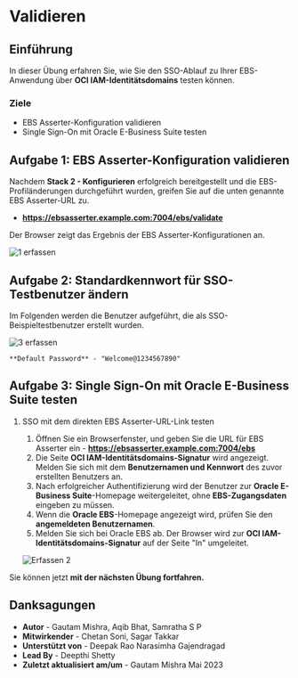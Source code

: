 # Validieren

## Einführung

In dieser Übung erfahren Sie, wie Sie den SSO-Ablauf zu Ihrer EBS-Anwendung über **OCI IAM-Identitätsdomains** testen können.

### Ziele

*   EBS Asserter-Konfiguration validieren
*   Single Sign-On mit Oracle E-Business Suite testen

## Aufgabe 1: EBS Asserter-Konfiguration validieren

Nachdem **Stack 2 - Konfigurieren** erfolgreich bereitgestellt und die EBS-Profiländerungen durchgeführt wurden, greifen Sie auf die unten genannte EBS Asserter-URL zu.

*   **https://ebsasserter.example.com:7004/ebs/validate**

Der Browser zeigt das Ergebnis der EBS Asserter-Konfigurationen an.

![1 erfassen](./images/capture1.png "1 erfassen")

## Aufgabe 2: Standardkennwort für SSO-Testbenutzer ändern

Im Folgenden werden die Benutzer aufgeführt, die als SSO-Beispieltestbenutzer erstellt wurden.

![3 erfassen](./images/capture3.png "3 erfassen")

    **Default Password** - "Welcome@1234567890"
    

## Aufgabe 3: Single Sign-On mit Oracle E-Business Suite testen

1.  SSO mit dem direkten EBS Asserter-URL-Link testen
    
    1.  Öffnen Sie ein Browserfenster, und geben Sie die URL für EBS Asserter ein - **https://ebsasserter.example.com:7004/ebs**
    2.  Die Seite **OCI IAM-Identitätsdomains-Signatur** wird angezeigt. Melden Sie sich mit dem **Benutzernamen und Kennwort** des zuvor erstellten Benutzers an.
    3.  Nach erfolgreicher Authentifizierung wird der Benutzer zur **Oracle E-Business Suite**\-Homepage weitergeleitet, ohne **EBS-Zugangsdaten** eingeben zu müssen.
    4.  Wenn die **Oracle EBS**\-Homepage angezeigt wird, prüfen Sie den **angemeldeten Benutzernamen**.
    5.  Melden Sie sich bei Oracle EBS ab. Der Browser wird zur **OCI IAM-Identitätsdomains-Signatur** auf der Seite "In" umgeleitet.
    
    ![Erfassen 2](./images/capture2.png "Erfassen 2")
    

Sie können jetzt **mit der nächsten Übung fortfahren.**

## Danksagungen

*   **Autor** - Gautam Mishra, Aqib Bhat, Samratha S P
*   **Mitwirkender** - Chetan Soni, Sagar Takkar
*   **Unterstützt von** - Deepak Rao Narasimha Gajendragad
*   **Lead By** - Deepthi Shetty
*   **Zuletzt aktualisiert am/um** - Gautam Mishra Mai 2023